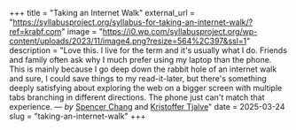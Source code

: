 +++
title = "Taking an Internet Walk"
external_url = "https://syllabusproject.org/syllabus-for-taking-an-internet-walk/?ref=krabf.com"
image = "https://i0.wp.com/syllabusproject.org/wp-content/uploads/2023/11/image4.png?resize=564%2C397&ssl=1"
description = "Love this. I live for the term and it's usually what I do. Friends and family often ask why I much prefer using my laptop than the phone. This is mainly because I go deep down the rabbit hole of an internet walk and sure, I could save things to my read-it-later, but there's something deeply satisfying about exploring the web on a bigger screen with multiple tabs branching in different directions. The phone just can't match that experience. — *by* [Spencer Chang](https://syllabusproject.org/spencer-chang/) and [Kristoffer Tjalve](https://syllabusproject.org/kristoffer-tjalve/)"
date = 2025-03-24
slug = "taking-an-internet-walk"
+++ 